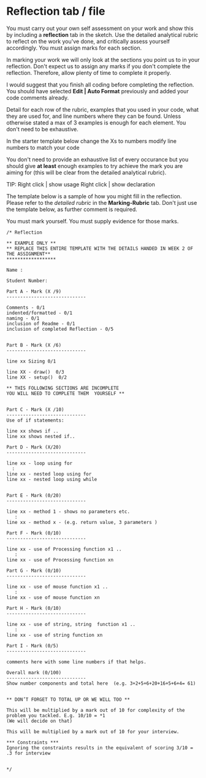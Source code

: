 # Reflection tab / file

You must carry out your own self assessment on your work and show this by including a **reflection** tab in the sketch.  Use the detailed analytical rubric to reflect on the work you've done, and critically assess yourself accordingly. You must assign marks for each section.

In marking your work we will only look at the sections you point us to in your reflection. Don't expect us to assign any marks if you don't complete the reflection. Therefore, allow plenty of time to complete it properly.

I would suggest that you finish all coding before completing the reflection.
You should have selected **Edit | Auto Format** previously and added your code comments already.

Detail for each row of the rubric, examples that you used in your code, what they are used for, and line numbers where they can be found. Unless otherwise stated a max of 3 examples is enough for each element. You don't need to be exhaustive.

In the starter template below change the Xs to numbers
modify line numbers to match your code

You don't need to provide an exhaustive list of every occurance but you should give **at least** enough examples to try achieve the mark you are aiming for (this will be clear from the detailed analytical rubric). 

TIP:
Right click | show usage
Right click | show declaration


The template below is a sample of how you might fill in the reflection.
Please refer to the *detailed rubric* in the **Marking-Rubric** tab. Don't just use the template below, as further comment is required. 

You must mark yourself.
You must supply evidence for those marks.


~~~
/* Reflection

** EXAMPLE ONLY **
** REPLACE THIS ENTIRE TEMPLATE WITH THE DETAILS HANDED IN WEEK 2 OF THE ASSIGNMENT**
******************

Name : 

Student Number:

Part A - Mark (X /9)
-----------------------------

Comments - 0/1
indented/formatted - 0/1 
naming - 0/1
inclusion of Readme - 0/1 
inclusion of completed Reflection - 0/5


Part B - Mark (X /6)
-----------------------------

line xx Sizing 0/1

line XX - draw()  0/3
line XX - setup()  0/2

** THIS FOLLOWING SECTIONS ARE INCOMPLETE
YOU WILL NEED TO COMPLETE THEM  YOURSELF **


Part C - Mark (X /10)
-----------------------------
Use of if statements:

line xx shows if ..
line xx shows nested if..

Part D - Mark (X/20)
-----------------------------

line xx - loop using for
  :
line xx - nested loop using for
line xx - nested loop using while 


Part E - Mark (0/20)
-----------------------------

line xx - method 1 - shows no parameters etc. 
   :
line xx - method x - (e.g. return value, 3 parameters )

Part F - Mark (0/10)
-----------------------------

line xx - use of Processing function x1 ..
   :
line xx - use of Processing function xn

Part G - Mark (0/10)
-----------------------------

line xx - use of mouse function x1 ..
   :
line xx - use of mouse function xn

Part H - Mark (0/10)
-----------------------------

line xx - use of string, string  function x1 ..
   :
line xx - use of string function xn

Part I - Mark (0/5)
-----------------------------

comments here with some line numbers if that helps. 

Overall mark (0/100)
-----------------------------
Show number components and total here  (e.g. 3+2+5+6+20+16+5+6+4= 61)


** DON’T FORGET TO TOTAL UP OR WE WILL TOO ** 

This will be multiplied by a mark out of 10 for complexity of the problem you tackled. E.g. 10/10 = *1
(We will decide on that)

This will be multiplied by a mark out of 10 for your interview. 

*** Constraints ***
Ignoring the constraints results in the equivalent of scoring 3/10 = .3 for interview


*/
~~~




